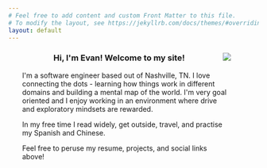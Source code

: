 ```yaml
---
# Feel free to add content and custom Front Matter to this file.
# To modify the layout, see https://jekyllrb.com/docs/themes/#overriding-theme-defaults
layout: default
---
```

<div style="padding-left: 2em; padding-right: 4em">
    <img src="https://evan-fannin.github.io/assets/images/profile_pic_1.jpeg" style="max-width: 50%; height: auto; float: right; margin-left: 1em; animation: intro 0.3s both; animation-delay: 0.25s;">
    <h3 style="text-align: center;">Hi, I'm Evan! Welcome to my site!</h3>
    <p>I'm a software engineer based out of Nashville, TN. I love connecting the dots - learning how things work in different domains and building a mental map of the world. I'm very goal oriented and I enjoy working in an environment where drive and exploratory mindsets are rewarded.</p>
    <p>In my free time I read widely, get outside, travel, and practise my Spanish and Chinese.</p>
    <p>Feel free to peruse my resume, projects, and social links above!</p>
</div>